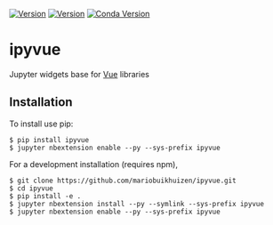[![Version](https://img.shields.io/npm/v/jupyter-vue.svg)](https://www.npmjs.com/package/jupyter-vue)
[![Version](https://img.shields.io/pypi/v/ipyvue.svg)](https://pypi.python.org/mariobuikhuizen/ipyvue)
[![Conda Version](https://img.shields.io/conda/vn/conda-forge/ipyvue.svg)](https://anaconda.org/conda-forge/ipyvue)

ipyvue
======

Jupyter widgets base for [Vue](https://vuejs.org/) libraries

Installation
------------

To install use pip:

    $ pip install ipyvue
    $ jupyter nbextension enable --py --sys-prefix ipyvue


For a development installation (requires npm),

    $ git clone https://github.com/mariobuikhuizen/ipyvue.git
    $ cd ipyvue
    $ pip install -e .
    $ jupyter nbextension install --py --symlink --sys-prefix ipyvue
    $ jupyter nbextension enable --py --sys-prefix ipyvue
